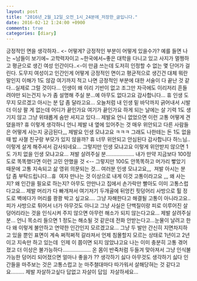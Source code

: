 ```yaml
---
layout: post
title: "2016년_2월_12일_오전_1시_24분에_저장한_글입니다."
date: 2016-02-12 1:24:00 +0900
comments: true 
categories: [diary] 
---
```

긍정적인 면을 생각하자.. <- 어떻게? 긍정적인 부분이 어떻게 있을수가?
예를 들면 나는 ~남들이 보기에~ 고학력자이고 ~한국에서~좋은 대학을 다니고 있고 사지가 멀쩡하고 평균으로 생긴 여성 인간이다..<-이 만큼 쓰는데 도저히 인정할 수 없는 몇 단어가 걸린다. 도무지 여성이고 인간인게 어떻게 긍정적인 면이고 평균적으로 생긴건 대체 뭐란 말인지 이해가 1도 않감
여기까지 적고 나면 긍정적인 부분에 대한 서술이 다 끝난 것 같다...실제로 그럴 것이다... 인생이 왜 이리 기반이 없고 조그만 자극에도 이리저리 흔들려야만 되는건지 누가 좀 설명해 주실 분...예 아무도 없다고요 감사합니다...
휴 인생 도무지 모르겠고 아시는 분 답 좀 달라고요...
오늘처럼 내 인생 밑 바닥까지 긁어내서 시발 더 이상 팔 게 없는데 어디가 끝인가요 여기가 끝인가요 하게 되는 날에는 살 기력 1도 생기지 않고 그냥 위태롭게 숨만 셔지고 있다... 제발요 언니 없었으면 이런 고통 어떻게 견뎠을까? 휴 이렇게 생각하니 언니 제발 내 옆에 있어주는 것 매우 위안되고 다른 사람들은 어떻게 사는지 궁금된다,,,
제발요 인생 모냐고요 ㅋㅋㅋ
그래도 나한테는 돈 1도 없을 때 밥 사졀 친구랑 부모가 있지 않을까? 휴 너무 위안되고 안심된다 감사합니다 하느님.. 이렇게 살게 해주셔서 감사되네요...
그렇지만 인생 모냐고요 이렇게 위안받지 않으면 1도 가치 없을 인생 모냐고요...
져발 살려주실 분...................
내가 만약 지금보다 100정도로 똑똑했다면 이런 고민 안했을 것 <-- 그렇지만 100도 안똑똑하고 머가리 빻았기 때문에 고통 지속되고 삶 영위 의문되는 것...
여러분 인생 모냐고요,,, 
져발 아시는 분 답 좀 부탁드립니다...휴 
여자 만나는 것 이상으로 내게 이것 고통이라고요 ,,, 왜 사는지? 왜 인간을 필요로 하는지? 아무도 안만나고 집에서 손가락만 빨아도 이미 고통스럽다고요...
제발 머리가 다 빠개져서 여기저기 두개골에 뒤엉킨 핏덩어리 사방으로 튈 정도로 벽에다가 머리를 쾅쾅 박고 싶고요.... 그냥 자해한다고 해결될 고통이 아니라고요..
피가 사방으로 튀어서 너가 아무것도 아니고 그냥 사실은 단백질이랑 피로 이루어진 살덩어리라는 것을 인식시켜 주지 않으면 아무런 해소가 되지 않는다고요...
제발 살려주실 분... 언니 목소리 들으면 1 정도는 해소될 것 같은데 전화 안받는다고...눈물이 날려고 한다 왜 이렇게 불안하고 연약한 인간인지 모르겠고요...
그냥 두 발만 간신히 지면차지하고 있을 뿐인 표면이 계속 쩌적쩌적 갈라져서 언제 침몰할지 모르는 상태로 1년이고 2년이고 지속만 하고 있는데 
인제 이 쯤이면 되지 않았냐고요 나는 이미 충분히 고통 겪어졌고 더 이상은 불가능하다...................
온 몸이 반죽처럼 두들겨 맞아져서 그냥 인식불가능한 덩어리 되어졌으면 얼마나 좋을가 ??
생각하기 싫다 아무것도 생각하기 싫다
인간들을 마주보는 것은 고통스럽고 눈 마주쳘대마다 따가워서 살해당혀는 것 같다고요.........
제발 자살하고싶다
답없고 자살이 답임 
자살하세요...


